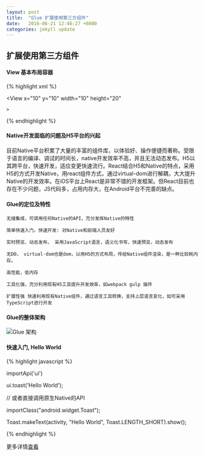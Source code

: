 ```yaml
---
layout: post
title:  "Glue 扩展使用第三方组件"
date:   2016-06-21 12:46:27 +0800
categories: jekyll update
---
```


## 扩展使用第三方组件

#### View 基本布局容器

{% highlight xml %}

   <?xml version="1.0" encoding="utf-8"?>

   <View
    x="10"
    y="10"
    width="10"
    height="20"


    >

{% endhighlight %}



#### Native开发面临的问题及H5平台的兴起
   目前Native平台积累了大量的丰富的组件库，以体验好、操作便捷而著称。受限于语言的编译、调试的时间长，native开发效率不高，并且无法动态发布。H5以其跨平台，快速开发，适应变更快速流行。React结合H5和Native的特点，采用H5的方式开发Native，用react组件方式，通过virtual-dom进行解耦，大大提升Native的开发效率。在iOS平台上React是非常不错的开发框架。但React目前也存在不少问题，JS代码多，占用内存大，在Android平台不完善的缺点。


#### Glue的定位及特性

    无缝集成，可调用任何Native的API，充分发挥Native的特性

    简单快速入门，快速开发: 对Native和前端人员友好

    实时预览、动态发布， 采用JavaScript语言，语义化书写，快速预览，动态发布

    无DO， virtual-dom也是dom，以用H5的方式布局，传给Native组件渲染，是一种比较耗内存。

    高性能，低内存

    工具化强，充分利用现有H5工具提升开发效率，如webpack gulp 插件

    扩展性强 快速利用现有Native组件，通过语言工具转换，支持上层语言变化，如可采用TypeScript进行开发

#### Glue的整体架构

  ![Glue 架构](/img/Glue架构.png)


#### 快速入门, Hello World

{% highlight javascript %}

importApi('ui')

ui.toast('Hello World');

// 或者直接调用原生Native的API

importClass("android.widget.Toast");

Toast.makeText(activity, "Hello World", Toast.LENGTH_SHORT).show();

{% endhighlight %}


更多详情[查看][jekyll-docs]

[jekyll-docs]: http://jekyllrb.com/docs/home
[jekyll-gh]:   https://github.com/jekyll/jekyll
[jekyll-talk]: https://talk.jekyllrb.com/
